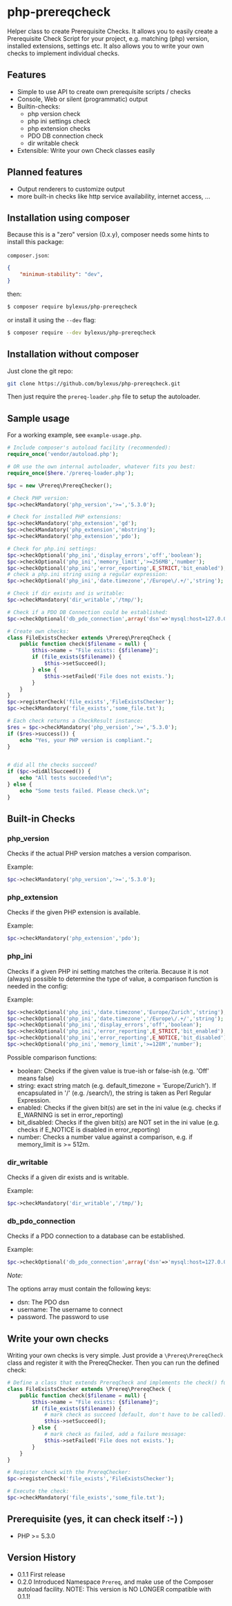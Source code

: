 php-prereqcheck
===============

Helper class to create Prerequisite Checks. It allows you to easily create a Prerequisite Check Script for your
project, e.g. matching (php) version, installed extensions, settings etc. It also allows you to write your
own checks to implement individual checks.

Features
----------
* Simple to use API to create own prerequisite scripts / checks
* Console, Web or silent (programmatic) output
* Builtin-checks:
  * php version check
  * php ini settings check
  * php extension checks
  * PDO DB connection check
  * dir writable check
* Extensible: Write your own Check classes easily

Planned features
----------------
* Output renderers to customize output
* more built-in checks like http service availability, internet access, ...

Installation using composer
---------------------------

Because this is a "zero" version (0.x.y), composer needs some hints to install this package:

`composer.json`:
```json
{
    "minimum-stability": "dev",
}
```
then:
```bash
$ composer require bylexus/php-prereqcheck
```

or install it using the `--dev` flag:
```bash
$ composer require --dev bylexus/php-prereqcheck
```

Installation without composer
-----------------------------

Just clone the git repo:

```bash
git clone https://github.com/bylexus/php-prereqcheck.git
```

Then just require the `prereq-loader.php` file to setup the autoloader.

Sample usage
------------

For a working example, see `example-usage.php`.

```php
# Include composer's autoload facility (recommended):
require_once('vendor/autoload.php');

# OR use the own internal autoloader, whatever fits you best:
require_once($here.'/prereq-loader.php');

$pc = new \Prereq\PrereqChecker();

# Check PHP version:
$pc->checkMandatory('php_version','>=','5.3.0');

# Check for installed PHP extensions:
$pc->checkMandatory('php_extension','gd');
$pc->checkMandatory('php_extension','mbstring');
$pc->checkMandatory('php_extension','pdo');

# Check for php.ini settings:
$pc->checkOptional('php_ini','display_errors','off','boolean');
$pc->checkOptional('php_ini','memory_limit','>=256MB','number');
$pc->checkOptional('php_ini','error_reporting',E_STRICT,'bit_enabled');
# check a php.ini string using a regular expression:
$pc->checkOptional('php_ini','date.timezone','/Europe\/.+/','string');

# Check if dir exists and is writable:
$pc->checkMandatory('dir_writable','/tmp/');

# Check if a PDO DB Connection could be established:
$pc->checkOptional('db_pdo_connection',array('dsn'=>'mysql:host=127.0.0.1','username'=>'test','password'=>'test'));

# Create own checks:
class FileExistsChecker extends \Prereq\PrereqCheck {
    public function check($filename = null) {
        $this->name = "File exists: {$filename}";
        if (file_exists($filename)) {
            $this->setSucceed();
        } else {
            $this->setFailed('File does not exists.');
        }
    }
}
$pc->registerCheck('file_exists','FileExistsChecker');
$pc->checkMandatory('file_exists','some_file.txt');

# Each check returns a CheckResult instance:
$res = $pc->checkMandatory('php_version','>=','5.3.0');
if ($res->success()) {
	echo "Yes, your PHP version is compliant.";
}


# did all the checks succeed?
if ($pc->didAllSucceed()) {
    echo "All tests succeeded!\n";
} else {
    echo "Some tests failed. Please check.\n";
}
```

Built-in Checks
-----------------

### php_version

Checks if the actual PHP version matches a version comparison.

Example:
```php
$pc->checkMandatory('php_version','>=','5.3.0');
```

### php_extension

Checks if the given PHP extension is available.

Example:
```php
$pc->checkMandatory('php_extension','pdo');
```


### php_ini

Checks if a given PHP ini setting matches the criteria. Because it is not (always)
possible to determine the type of value, a comparison function is needed in the config:

Example:
```php
$pc->checkOptional('php_ini','date.timezone','Europe/Zurich','string');
$pc->checkOptional('php_ini','date.timezone','/Europe\/.+/','string');
$pc->checkOptional('php_ini','display_errors','off','boolean');
$pc->checkOptional('php_ini','error_reporting',E_STRICT,'bit_enabled');
$pc->checkOptional('php_ini','error_reporting',E_NOTICE,'bit_disabled');
$pc->checkOptional('php_ini','memory_limit','>=128M','number');
```

Possible comparison functions:

* boolean: Checks if the given value is true-ish or false-ish (e.g. 'Off' means false)
* string: exact string match (e.g. default_timezone = 'Europe/Zurich'). If encapsulated in '/' (e.g. /search/), the string is taken as Perl Regular Expression.
* enabled: Checks if the given bit(s) are set in the ini value (e.g. checks if E_WARNING is set in error_reporting)
* bit_disabled: Checks if the given bit(s) are NOT set in the ini value (e.g. checks if E_NOTICE is disabled in error_reporting)
* number: Checks a number value against a comparison, e.g. if memory_limit is >= 512m.


### dir_writable

Checks if a given dir exists and is writable.

Example:
```php
$pc->checkMandatory('dir_writable','/tmp/');
```

### db_pdo_connection

Checks if a PDO connection to a database can be established.

Example:
```php
$pc->checkOptional('db_pdo_connection',array('dsn'=>'mysql:host=127.0.0.1','username'=>'test','password'=>'test'));
```

*Note:*

The options array must contain the following keys:

* dsn: The PDO dsn
* username: The username to connect
* password. The password to use

Write your own checks
----------------------

Writing your own checks is very simple. Just provide a `\Prereq\PrereqCheck` class and register it with the PrereqChecker.
Then you can run the defined check:

```php
# Define a class that extends PrereqCheck and implements the check() function:
class FileExistsChecker extends \Prereq\PrereqCheck {
    public function check($filename = null) {
        $this->name = "File exists: {$filename}";
        if (file_exists($filename)) {
        	# mark check as succeed (default, don't have to be called):
            $this->setSucceed();
        } else {
        	# mark check as failed, add a failure message:
            $this->setFailed('File does not exists.');
        }
    }
}

# Register check with the PrereqChecker:
$pc->registerCheck('file_exists','FileExistsChecker');

# Execute the check:
$pc->checkMandatory('file_exists','some_file.txt');
```

Prerequisite (yes, it can check itself :-) )
------------------------------------------
* PHP >= 5.3.0

Version History
---------------

* 0.1.1 First release
* 0.2.0 Introduced Namespace `Prereq`, and make use of the Composer autoload facility.
        NOTE: This version is NO LONGER compatible with 0.1.1!


